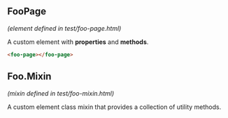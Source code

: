 ## FooPage

*(element defined in test/foo-page.html)*

A custom element with **properties** and **methods**.

```html
<foo-page></foo-page>
```

## Foo.Mixin

*(mixin defined in test/foo-mixin.html)*

A custom element class mixin that provides a collection of utility methods.
